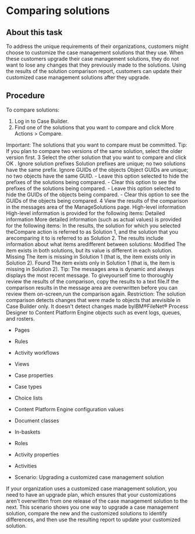 # Comparing solutions

## About this task

To address the unique requirements of their organizations, customers might choose to
customize the case management solutions that they use. When these customers upgrade their case
management solutions, they do not want to lose any changes that they previously made to the
solutions. Using the results of the solution comparison report, customers can update their
customized case management solutions after they upgrade.

## Procedure

To compare solutions:

1. Log in to Case Builder.
2. Find one of the solutions that you want to compare and click More Actions > Compare.

Important: The solutions that you want to compare must be committed.
Tip: If you plan to compare two versions of the same solution, select the older version
first.
3 Select the other solution that you want to compare and click OK . Ignore solution prefixes Solution prefixes are unique; no two solutions have the same prefix. Ignore GUIDs of the objects Object GUIDs are unique; no two objects have the same GUID.
    - Leave this option selected to hide the prefixes of the solutions being compared.
    - Clear this option to see the prefixes of the solutions being compared.
    - Leave this option selected to hide the GUIDs of the objects being compared.
    - Clear this option to see the GUIDs of the objects being compared.
4 View the results of the comparison in the messages area of the ManageSolutions page. High-level information High-level information is provided for the following items: Detailed information More detailed information (such as actual values) is provided for the following items: In the results, the solution for which you selected theCompare action is referred to as Solution 1, and the solution that you arecomparing it to is referred to as Solution 2. The results include information about what items aredifferent between solutions: Modified The item exists in both solutions, but its value is different in each solution. Missing The item is missing in Solution 1 (that is, the item exists only in Solution 2). Found The item exists only in Solution 1 (that is, the item is missing in Solution 2). Tip: The messages area is dynamic and always displays the most recent message. To giveyourself time to thoroughly review the results of the comparison, copy the results to a text file.If the comparison results in the message area are overwritten before you can review them on-screen,run the comparison again. Restriction: The solution comparison detects changes that were made to objects that arevisible in Case Builder only. It doesn't detect changes made byIBM®FileNet® Process Designer to Content Platform Engine objects such as event logs, queues, and rosters.

- Pages
- Rules
- Activity workflows
- Views

- Case properties
- Case types
- Choice lists
- Content Platform Engine configuration values
- Document classes
- In-baskets
- Roles
- Activity properties
- Activities

- Scenario: Upgrading a customized case management solution

If your organization uses a customized case management solution, you need to have an upgrade plan, which ensures that your customizations aren't overwritten from one release of the case management solution to the next. This scenario shows you one way to upgrade a case management solution, compare the new and the customized solutions to identify differences, and then use the resulting report to update your customized solution.